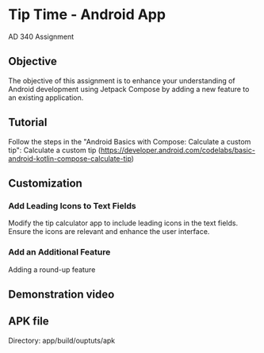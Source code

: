 # Tip Time - Android App
AD 340 Assignment

## Objective
The objective of this assignment is to enhance your understanding of Android development using Jetpack Compose by adding a new feature to an existing application.

## Tutorial
Follow the steps in the  "Android Basics with Compose: Calculate a custom tip": Calculate a custom tip (https://developer.android.com/codelabs/basic-android-kotlin-compose-calculate-tip)

## Customization
### Add Leading Icons to Text Fields
Modify the tip calculator app to include leading icons in the text fields. Ensure the icons are relevant and enhance the user interface.
### Add an Additional Feature
Adding a round-up feature

## Demonstration video


## APK file
Directory: app/build/ouptuts/apk

